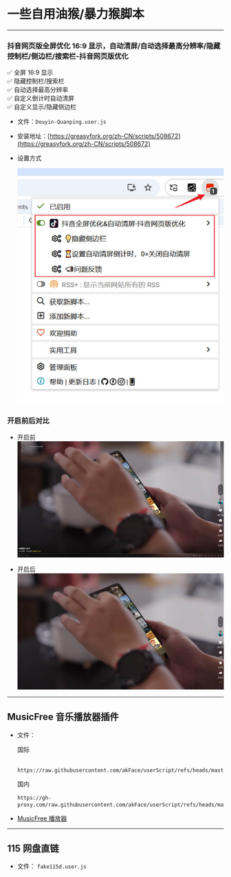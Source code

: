 # 一些自用油猴/暴力猴脚本

---

### 抖音网页版全屏优化 16:9 显示，自动清屏/自动选择最高分辨率/隐藏控制栏/侧边栏/搜索栏-抖音网页版优化

✅ 全屏 16:9 显示 <br />
✅ 隐藏控制栏/搜索栏 <br />
✅ 自动选择最高分辨率 <br />
✅ 自定义倒计时自动清屏 <br />
✅ 自定义显示/隐藏侧边栏

- 文件：`Douyin-Quanping.user.js`
- 安装地址：[https://greasyfork.org/zh-CN/scripts/508672](https://greasyfork.org/zh-CN/scripts/508672)
- 设置方式

  ![image](https://raw.githubusercontent.com/akFace/userScript/master/images/Snipaste_2025-07-02_16-52-09.jpg)

### 开启前后对比

- 开启前
  ![image](https://raw.githubusercontent.com/akFace/userScript/master/images/Snipaste_2024-09-16_22-01-12.jpg)

- 开启后
  ![image](https://raw.githubusercontent.com/akFace/userScript/master/images/Snipaste_2024-09-16_22-00-42.jpg)

---

## MusicFree 音乐播放器插件

- 文件：

  国际

  ```javascipt
   https://raw.githubusercontent.com/akFace/userScript/refs/heads/master/plugins.json
  ```

  国内

  ```javascipt
  https://gh-proxy.com/raw.githubusercontent.com/akFace/userScript/refs/heads/master/plugins.json
  ```

- [MusicFree 播放器](https://github.com/maotoumao/MusicFree)

---

## 115 网盘直链

- 文件： `fake115d.user.js`
